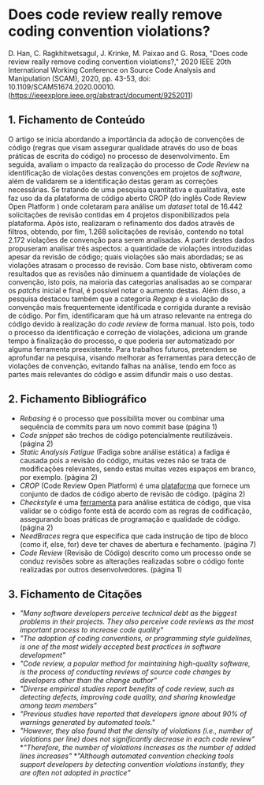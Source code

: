 # Does code review really remove coding convention violations?

D. Han, C. Ragkhitwetsagul, J. Krinke, M. Paixao and G. Rosa, "Does code review really remove coding convention violations?," 2020 IEEE 20th International Working Conference on Source Code Analysis and Manipulation (SCAM), 2020, pp. 43-53, doi: 10.1109/SCAM51674.2020.00010. (https://ieeexplore.ieee.org/abstract/document/9252011)
## 1. Fichamento de Conteúdo

O artigo se inicia abordando a importância da adoção de convenções de código (regras que visam assegurar qualidade através do uso de boas práticas de escrita do código) no processo de desenvolvimento. Em seguida, avaliam o impacto da realização do processo de _Code Review_ na identificação de violações destas convenções em projetos de _software_, além de validarem se a identificação destas geram as correções necessárias. Se tratando de uma pesquisa quantitativa e qualitativa, este faz uso da da plataforma de código aberto CROP (do inglês Code Review Open Platform ) onde coletaram para análise um _dataset_ total de 16.442 solicitações de revisão contidas em 4 projetos disponibilizados pela plataforma. Após isto, realizaram o refinamento dos dados através de filtros, obtendo, por fim, 1.268 solicitações de revisão, contendo no total 2.172 violações de convenção para serem analisadas. A partir destes dados propuseram analisar três aspectos: a quantidade de violações introduzidas apesar da revisão de código; quais violações são mais abordadas; se as violações atrasam o processo de revisão. Com base nisto, obtiveram como resultados que as revisões não diminuem a quantidade de violações de convenção, isto pois, na maioria das categorias analisadas ao se comparar os _patchs_ inicial e final, é possível notar o aumento destas. Além disso, a pesquisa destacou também que a categoria _Regexp_ é a violação de convenção mais frequentemente identificada e corrigida durante a revisão de código. Por fim, identificaram que há um atraso relevante na entrega do código devido à realização do _code review_ de forma manual. Isto pois, todo o processo da identificação e correção de violações, adiciona um grande tempo à finalização do processo, o que poderia ser automatizado por alguma ferramenta preexistente. Para trabalhos futuros, pretendem se aprofundar na pesquisa, visando melhorar as ferramentas para detecção de violações de convenção, evitando falhas na análise, tendo em foco as partes mais relevantes do código e assim difundir mais o uso destas.

## 2. Fichamento Bibliográfico 

* _Rebasing_ é o processo que possibilita mover ou combinar uma sequência de commits para um novo commit base (página 1)
* _Code snippet_ são trechos de código potencialmente reutilizáveis. (página 2)
* _Static Analysis Fatigue_ (Fadiga sobre análise estática) a fadiga é causada pois a revisão do código, muitas vezes não se trata de modificações relevantes, sendo estas muitas vezes espaços em branco, por exemplo. (página 2)
* _CROP_ (Code Review Open Platform) é uma [plataforma](https://crop-repo.github.io) que fornece um conjunto de dados de código aberto de revisão de código. (página 2)
* _Checkstyle_ é uma [ferramenta](https://checkstyle.sourceforge.io/)  para análise estática de código, que visa validar se o código fonte está de acordo com as regras de codificação, assegurando boas práticas de programação e qualidade de código. (página 2)
* _NeedBraces_ regra que especifica que cada instrução de tipo de bloco (como if, else, for) deve ter chaves de abertura e fechamento. (página 7)
* _Code Review_ (Revisão de Código) descrito como um processo onde se conduz revisões sobre as alterações realizadas sobre o código fonte realizadas por outros desenvolvedores. (página 1)

## 3. Fichamento de Citações 

* _"Many software developers perceive technical debt as the biggest problems in their projects. They also perceive code reviews as the most important process to increase code quality"_
* _"The adoption of coding conventions, or programming style guidelines, is one of the most widely accepted best practices in software development"_
* _"Code review, a popular method for maintaining high-quality software, is the process of conducting reviews of source code changes by developers other than the change author"_
* _"Diverse empirical studies report benefits of code review, such as detecting defects, improving code quality, and sharing knowledge among team members"_
* _"Previous studies have reported that developers ignore about 90% of warnings generated by automated tools."_
* _"However, they also found that the density of violations (i.e., number of violations per line) does not significantly decrease in each code review"_
*_"Therefore, the number of violations increases as the number of added lines increases"_
*_"Although automated convention checking tools support developers by detecting convention violations instantly, they are often not adopted in practice"_


